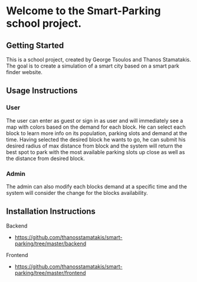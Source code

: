 # Welcome to the Smart-Parking school project.

## Getting Started
This is a school project, created by George Tsoulos and Thanos Stamatakis. The goal is to create a simulation of a smart city based on a smart park finder website.

## Usage Instructions

### User

The user can enter as guest or sign in as user and will immediately see a map with colors based on the demand for each block. He can select each block to learn more info on its population, parking slots and demand at the time. Having selected the desired block he wants to go, he can submit his desired radius of max distance from block and the system will return the best spot to park with the most available parking slots up close as well as the distance from desired block.

### Admin

The admin can also modify each blocks demand at a specific time and the system will consider the change for the blocks availability.

## Installation Instructions

Backend
* https://github.com/thanosstamatakis/smart-parking/tree/master/backend
  
Frontend

* https://github.com/thanosstamatakis/smart-parking/tree/master/frontend